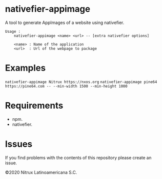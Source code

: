 # nativefier-appimage

 A tool to generate AppImages of a website using nativefier.
 
```
Usage :
    nativefier-appimage <name> <url> -- [extra nativefier options]

    <name> : Name of the application
    <url>  : Url of the webpage to package
```

# Examples

`nativefier-appimage Nitrux https://nxos.org`
`nativefier-appimage pine64 https://pine64.com -- --min-width 1500 --min-height 1000`

# Requirements
- npm.
- nativefier.

# Issues
If you find problems with the contents of this repository please create an issue.

©2020 Nitrux Latinoamericana S.C.